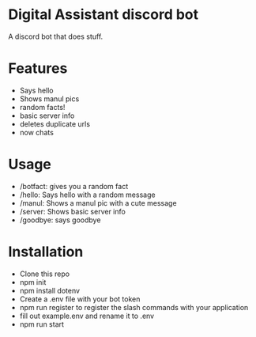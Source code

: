 # Digital Assistant discord bot
A discord bot that does stuff. 

# Features
- Says hello
- Shows manul pics
- random facts!
- basic server info
- deletes duplicate urls
- now chats 

# Usage
- /botfact: gives you a random fact
- /hello: Says hello with a random message
- /manul: Shows a manul pic with a cute message
- /server: Shows basic server info
- /goodbye: says goodbye

# Installation
- Clone this repo
- npm init
- npm install dotenv
- Create a .env file with your bot token
- npm run register to register the slash commands with your application
- fill out example.env and rename it to .env
- npm run start
